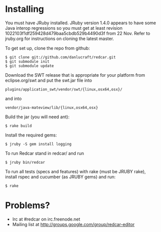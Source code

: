 
Installing
==========

You must have JRuby installed. JRuby version 1.4.0 appears to have some Java interop regressions so you must get at least revision 1022103f1df259428d479baa5cbdb529b4490d3f from 22 Nov. Refer to jruby.org for instructions on cloning the latest master.

To get set up, clone the repo from github:

    $ git clone git://github.com/danlucraft/redcar.git
    $ git submodule init
    $ git submodule update

Download the SWT release that is appropriate for your platform from
eclipse.org/swt and put the swt.jar file into

    plugins/application_swt/vendor/swt/{linux,osx64,osx}/
    
and into 

    vendor/java-mateview/lib/{linux,osx64,osx}

Build the jar (you will need ant):

    $ rake build

Install the required gems:

    $ jruby -S gem install logging

To run Redcar stand in redcar/ and run

    $ jruby bin/redcar

To run all tests (specs and features) with rake (must be JRUBY rake),  
install rspec and cucumber (as JRUBY gems) and run:

    $ rake

Problems?
=========

 * Irc at #redcar on irc.freenode.net
 * Mailing list at http://groups.google.com/group/redcar-editor

